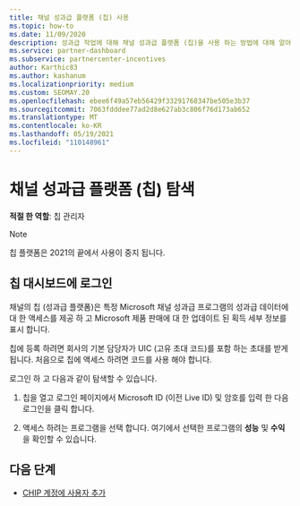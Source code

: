 ```yaml
---
title: 채널 성과급 플랫폼 (칩) 사용
ms.topic: how-to
ms.date: 11/09/2020
description: 성과급 작업에 대해 채널 성과급 플랫폼 (칩)을 사용 하는 방법에 대해 알아봅니다. 이 플랫폼은 2021의 끝에서 사용이 중지 됩니다.
ms.service: partner-dashboard
ms.subservice: partnercenter-incentives
author: Karthic83
ms.author: kashanum
ms.localizationpriority: medium
ms.custom: SEOMAY.20
ms.openlocfilehash: ebee6f49a57eb56429f33291768347be505e3b37
ms.sourcegitcommit: 7063fdddee77ad2d8e627ab3c806f76d173ab652
ms.translationtype: MT
ms.contentlocale: ko-KR
ms.lasthandoff: 05/19/2021
ms.locfileid: "110148961"
---
```

# <a name="navigate-the-channel-incentives-platform-chip"></a>채널 성과급 플랫폼 (칩) 탐색

**적절 한 역할**: 칩 관리자

>[!NOTE]
>칩 플랫폼은 2021의 끝에서 사용이 중지 됩니다.

## <a name="sign-into-the-chip-dashboard"></a>칩 대시보드에 로그인

채널의 칩 (성과급 플랫폼)은 특정 Microsoft 채널 성과급 프로그램의 성과급 데이터에 대 한 액세스를 제공 하 고 Microsoft 제품 판매에 대 한 업데이트 된 획득 세부 정보를 표시 합니다.

칩에 등록 하려면 회사의 기본 담당자가 UIC (고유 초대 코드)를 포함 하는 초대를 받게 됩니다. 처음으로 칩에 액세스 하려면 코드를 사용 해야 합니다.


로그인 하 고 다음과 같이 탐색할 수 있습니다.

1. 칩을 열고 로그인 페이지에서 Microsoft ID (이전 Live ID) 및 암호를 입력 한 다음 로그인을 클릭 합니다.
 
1. 액세스 하려는 프로그램을 선택 합니다.
여기에서 선택한 프로그램의 **성능** 및 **수익** 을 확인할 수 있습니다. 

## <a name="next-steps"></a>다음 단계

- [CHIP 계정에 사용자 추가](chip-users.md)